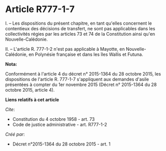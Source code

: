 # Article R777-1-7

I. – Les dispositions du présent chapitre, en tant qu'elles concernent le contentieux des décisions de transfert, ne sont pas
applicables dans les collectivités régies par les articles 73 et 74 de la Constitution ainsi qu'en Nouvelle-Calédonie.

II. – L'article R. 777-1-2 n'est pas applicable à Mayotte, en Nouvelle-Calédonie, en Polynésie française et dans les îles
Wallis et Futuna.

**Nota:**

Conformément à l'article 4 du décret n° 2015-1364 du 28 octobre 2015, les dispositions de l'article R. 777-1-7 s'appliquent
aux demandes d'asile présentées à compter du 1er novembre 2015 (Décret n° 2015-1364 du 28 octobre 2015, article 4).

**Liens relatifs à cet article**

_Cite_:

  - Constitution du 4 octobre 1958 - art. 73
  - Code de justice administrative - art. R777-1-2

_Créé par_:

  - Décret n°2015-1364 du 28 octobre 2015 - art. 1
